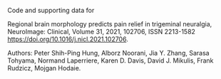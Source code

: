 Code and supporting data for 

Regional brain morphology predicts pain relief in trigeminal neuralgia, NeuroImage: Clinical, Volume 31, 2021, 102706, ISSN 2213-1582
https://doi.org/10.1016/j.nicl.2021.102706.

Authors: Peter Shih-Ping Hung, Alborz Noorani, Jia Y. Zhang, Sarasa Tohyama, Normand Laperriere, Karen D. Davis, David J. Mikulis, Frank Rudzicz, Mojgan Hodaie.
